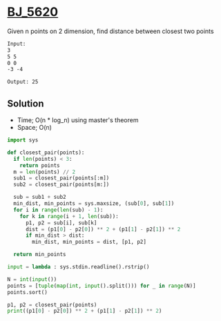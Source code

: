 # [BJ_5620](https://acmicpc.net/problem/5620)

Given n points on 2 dimension, find distance between closest two points

```txt
Input:
3
5 5
0 0
-3 -4

Output: 25
```

## Solution

* Time; O(n * log_n) using master's theorem
* Space; O(n)

```py
import sys

def closest_pair(points):
  if len(points) < 3:
    return points
  m = len(points) // 2
  sub1 = closest_pair(points[:m])
  sub2 = closest_pair(points[m:])

  sub = sub1 + sub2
  min_dist, min_points = sys.maxsize, (sub[0], sub[1])
  for i in range(len(sub) - 1):
    for k in range(i + 1, len(sub)):
      p1, p2 = sub[i], sub[k]
      dist = (p1[0] - p2[0]) ** 2 + (p1[1] - p2[1]) ** 2
      if min_dist > dist:
        min_dist, min_points = dist, [p1, p2]

  return min_points

input = lambda : sys.stdin.readline().rstrip()

N = int(input())
points = [tuple(map(int, input().split())) for _ in range(N)]
points.sort()

p1, p2 = closest_pair(points)
print((p1[0] - p2[0]) ** 2 + (p1[1] - p2[1]) ** 2)
```
